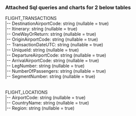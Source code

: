 ### Attached Sql queries and charts for 2 below tables

FLIGHT_TRANSACTIONS<br/>
 |-- DestinationAirportCode: string (nullable = true)<br/>
 |-- Itinerary: string (nullable = true)<br/>
 |-- OneWayOrReturn: string (nullable = true)<br/>
 |-- OriginAirportCode: string (nullable = true)<br/>
 |-- TransactionDateUTC: string (nullable = true)<br/>
 |-- UniqueId: string (nullable = true)<br/>
 |-- DepartureAirportCode: string (nullable = true)<br/>
 |-- ArrivalAirportCode: string (nullable = true)<br/>
 |-- LegNumber: string (nullable = true)<br/>
 |-- NumberOfPassengers: string (nullable = true)<br/>
 |-- SegmentNumber: string (nullable = true)<br/>
<br/>
<br/>
FLIGHT_LOCATIONS<br/>
 |-- AirportCode: string (nullable = true)<br/>
 |-- CountryName: string (nullable = true)<br/>
 |-- Region: string (nullable = true)<br/>


